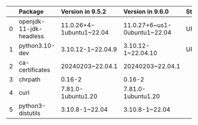 <!-- markdown-link-check-disable -->

|    | Package                 | Version in 9.5.2         | Version in 9.6.0             | Status   |
|---:|:------------------------|:-------------------------|:-----------------------------|:---------|
|  0 | openjdk-11-jdk-headless | 11.0.26+4-1ubuntu1~22.04 | 11.0.27+6~us1-0ubuntu1~22.04 | UPDATED  |
|  1 | python3.10-dev          | 3.10.12-1~22.04.9        | 3.10.12-1~22.04.10           | UPDATED  |
|  2 | ca-certificates         | 20240203~22.04.1         | 20240203~22.04.1             |          |
|  3 | chrpath                 | 0.16-2                   | 0.16-2                       |          |
|  4 | curl                    | 7.81.0-1ubuntu1.20       | 7.81.0-1ubuntu1.20           |          |
|  5 | python3-distutils       | 3.10.8-1~22.04           | 3.10.8-1~22.04               |          |